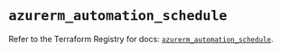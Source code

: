 # `azurerm_automation_schedule`

Refer to the Terraform Registry for docs: [`azurerm_automation_schedule`](https://registry.terraform.io/providers/hashicorp/azurerm/4.38.0/docs/resources/automation_schedule).
